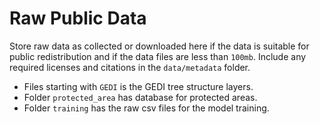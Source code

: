 # Raw Public Data

Store raw data as collected or downloaded here if the data is suitable for public redistribution and if the data files are less than `100mb`. Include any required licenses and citations in the `data/metadata` folder.

- Files starting with `GEDI` is the GEDI tree structure layers.
- Folder `protected_area` has database for protected areas.
- Folder `training` has the raw csv files for the model training.

